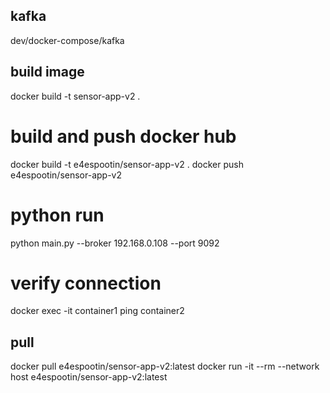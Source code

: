 
## kafka
dev/docker-compose/kafka

## build image
docker build -t sensor-app-v2 .
# build and push docker hub
docker build -t e4espootin/sensor-app-v2 .
docker push e4espootin/sensor-app-v2




# python run
python main.py --broker 192.168.0.108 --port 9092

# verify connection
docker exec -it container1 ping container2

## pull
docker pull e4espootin/sensor-app-v2:latest
docker run -it --rm --network host e4espootin/sensor-app-v2:latest 